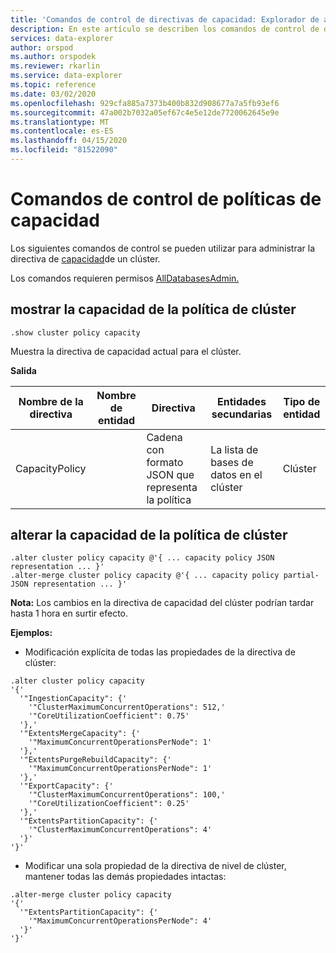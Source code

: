 ```yaml
---
title: 'Comandos de control de directivas de capacidad: Explorador de azure Data Explorer . Microsoft Docs'
description: En este artículo se describen los comandos de control de directivas de capacidad en Azure Data Explorer.
services: data-explorer
author: orspod
ms.author: orspodek
ms.reviewer: rkarlin
ms.service: data-explorer
ms.topic: reference
ms.date: 03/02/2020
ms.openlocfilehash: 929cfa885a7373b400b832d908677a7a5fb93ef6
ms.sourcegitcommit: 47a002b7032a05ef67c4e5e12de7720062645e9e
ms.translationtype: MT
ms.contentlocale: es-ES
ms.lasthandoff: 04/15/2020
ms.locfileid: "81522090"
---
```

# <a name="capacity-policy-control-commands"></a>Comandos de control de políticas de capacidad

Los siguientes comandos de control se pueden utilizar para administrar la directiva de [capacidad](../management/capacitypolicy.md)de un clúster.

Los comandos requieren permisos [AllDatabasesAdmin.](../management/access-control/role-based-authorization.md)

## <a name="show-cluster-policy-capacity"></a>mostrar la capacidad de la política de clúster

```kusto
.show cluster policy capacity
```

Muestra la directiva de capacidad actual para el clúster.

**Salida**

|Nombre de la directiva | Nombre de entidad | Directiva | Entidades secundarias | Tipo de entidad
|---|---|---|---|---
|CapacityPolicy | | Cadena con formato JSON que representa la política | La lista de bases de datos en el clúster |Clúster


## <a name="alter-cluster-policy-capacity"></a>alterar la capacidad de la política de clúster

```kusto
.alter cluster policy capacity @'{ ... capacity policy JSON representation ... }'
.alter-merge cluster policy capacity @'{ ... capacity policy partial-JSON representation ... }'
```

**Nota:** Los cambios en la directiva de capacidad del clúster podrían tardar hasta 1 hora en surtir efecto.

**Ejemplos:**

* Modificación explícita de todas las propiedades de la directiva de clúster:

```kusto
.alter cluster policy capacity
'{'
  '"IngestionCapacity": {'
    '"ClusterMaximumConcurrentOperations": 512,'
    '"CoreUtilizationCoefficient": 0.75'
  '},'
  '"ExtentsMergeCapacity": {'
    '"MaximumConcurrentOperationsPerNode": 1'
  '},'
  '"ExtentsPurgeRebuildCapacity": {'
    '"MaximumConcurrentOperationsPerNode": 1'
  '},'
  '"ExportCapacity": {'
    '"ClusterMaximumConcurrentOperations": 100,'
    '"CoreUtilizationCoefficient": 0.25'
  '},'
  '"ExtentsPartitionCapacity": {'
    '"ClusterMaximumConcurrentOperations": 4'
  '}'
'}'
```

* Modificar una sola propiedad de la directiva de nivel de clúster, mantener todas las demás propiedades intactas:

```kusto
.alter-merge cluster policy capacity
'{'
  '"ExtentsPartitionCapacity": {'
    '"MaximumConcurrentOperationsPerNode": 4'
  '}'
'}'
```
